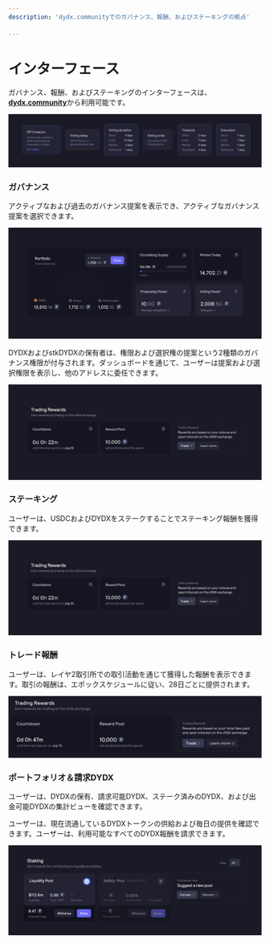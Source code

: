 ```yaml
---
description: 'dydx.communityでのガバナンス、報酬、およびステーキングの拠点'

---
```


# インターフェース

ガバナンス、報酬、およびステーキングのインターフェースは、[**dydx.community**](https://dydx.community)から利用可能です。

![報酬の獲得、または提案への選択](../.gitbook/assets/image%20%2852%29.png)

### ガバナンス

アクティブなおよび過去のガバナンス提案を表示でき、アクティブなガバナンス提案を選択できます。

![提案のステータスを追跡し、変更についての選択](../.gitbook/assets/image%20%2816%29.png)

DYDXおよびstkDYDXの保有者は、権限および選択権の提案という2種類のガバナンス権限が付与されます。ダッシュボードを通じて、ユーザーは提案および選択権限を表示し、他のアドレスに委任できます。

![提案および選択権限の委任](../.gitbook/assets/image%20%2814%29%20%281%29.png)

### ステーキング

ユーザーは、USDCおよびDYDXをステークすることでステーキング報酬を獲得できます。

![報酬を受け取るための資金のステーク](../.gitbook/assets/image%20%2817%29.png)

### トレード報酬

ユーザーは、レイヤ2取引所での取引活動を通じて獲得した報酬を表示できます。取引の報酬は、エポックスケジュールに従い、28日ごとに提供されます。

![報酬を受け取るための取引](../.gitbook/assets/image%20%281%29.png)

### ポートフォリオ＆請求DYDX

ユーザーは、DYDXの保有、請求可能DYDX、ステーク済みのDYDX、および出金可能DYDXの集計ビューを確認できます。

ユーザーは、現在流通しているDYDXトークンの供給および毎日の提供を確認できます。ユーザーは、利用可能なすべてのDYDX報酬を請求できます。

![報酬の請求](../.gitbook/assets/image%20%2815%29.png)

